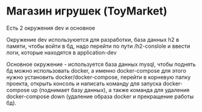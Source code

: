 # Магазин игрушек (ToyMarket)

Есть 2 окружения dev и основное 

Окружение dev используюется для разработки, база данных h2 в памяти, чтобы войти в бд, надо перейти по пути /h2-conslole и ввести логи, которые находятся в application-dev

Основное окружение - используется база данных mysql, чтобы поднять бд можно использовать docker, а именно docker-compose для этого нужно установить docker/docker-compose,
перейти в корневую папку проекта, открыть консоль и написать команду для запуска docker-compose up (поднимает базу данных), а также команда
для удаления docker-compose down (удаление образа docker и прекращение работы бд).
